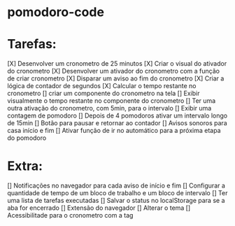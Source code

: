 # pomodoro-code

# Tarefas:

[X] Desenvolver um cronometro de 25 minutos
[X] Criar o visual do ativador do cronometro
[X] Desenvolver um ativador do cronometro com a função de criar cronometro 
[X] Disparar um aviso ao fim do cronometro
[X] Criar a lógica de contador de segundos
[X] Calcular o tempo restante no cronometro
[] criar um componente do cronometro na tela
[] Exibir visualmente o tempo restante no componente do cronometro
[] Ter uma outra ativação do cronometro, com 5min, para o intervalo
[] Exibir uma contagem de pomodoro
[] Depois de 4 pomodoros ativar um intervalo longo de 15min
[] Botão para pausar e retornar ao contador
[] Avisos sonoros para casa início e fim
[] Ativar função de ir no automático para a próxima etapa do pomodoro


# Extra:

[] Notificações no navegador para cada aviso de início e fim
[] Configurar a quantidade de tempo de um bloco de trabalho e um bloco de intervalo
[] Ter uma lista de tarefas executadas
[] Salvar o status no localStorage para se a aba for encerrado
[] Extensão do navegador
[] Alterar o tema
[] Acessibilitade para o cronometro com a tag <time>